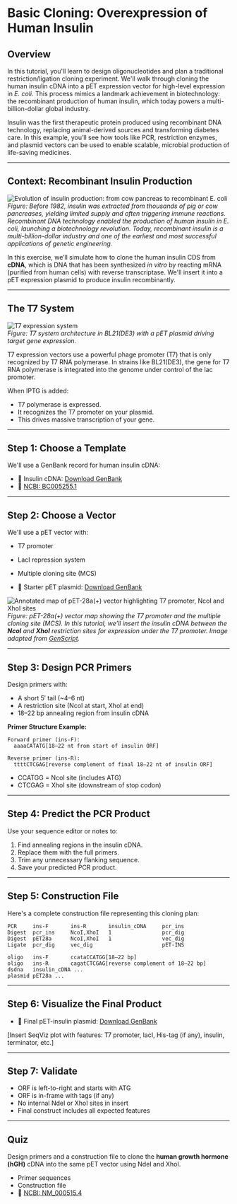 # Basic Cloning: Overexpression of Human Insulin

## Overview

In this tutorial, you'll learn to design oligonucleotides and plan a traditional restriction/ligation cloning experiment. We'll walk through cloning the human insulin cDNA into a pET expression vector for high-level expression in *E. coli*. This process mimics a landmark achievement in biotechnology: the recombinant production of human insulin, which today powers a multi-billion-dollar global industry.

Insulin was the first therapeutic protein produced using recombinant DNA technology, replacing animal-derived sources and transforming diabetes care. In this example, you’ll see how tools like PCR, restriction enzymes, and plasmid vectors can be used to enable scalable, microbial production of life-saving medicines.

---

## Context: Recombinant Insulin Production

![Evolution of insulin production: from cow pancreas to recombinant E. coli](../images/insulin_evolution.png)  
*Figure: Before 1982, insulin was extracted from thousands of pig or cow pancreases, yielding limited supply and often triggering immune reactions. Recombinant DNA technology enabled the production of human insulin in *E. coli*, launching a biotechnology revolution. Today, recombinant insulin is a multi-billion-dollar industry and one of the earliest and most successful applications of genetic engineering.*

In this exercise, we’ll simulate how to clone the human insulin CDS from **cDNA**, which is DNA that has been synthesized *in vitro* by reacting mRNA (purified from human cells) with reverse transcriptase. We'll insert it into a pET expression plasmid to produce insulin recombinantly.

---

## The T7 System

![T7 expression system](../images/t7_expression_diagram.png)  
*Figure: T7 system architecture in BL21(DE3) with a pET plasmid driving target gene expression.*

T7 expression vectors use a powerful phage promoter (T7) that is only recognized by T7 RNA polymerase. In strains like BL21(DE3), the gene for T7 RNA polymerase is integrated into the genome under control of the lac promoter.

When IPTG is added:

- T7 polymerase is expressed.
- It recognizes the T7 promoter on your plasmid.
- This drives massive transcription of your gene.

---

## Step 1: Choose a Template

We'll use a GenBank record for human insulin cDNA:

- 📄 Insulin cDNA: [Download GenBank](../assets/insulin_cds.gb)  
- 🔗 [NCBI: BC005255.1](https://www.ncbi.nlm.nih.gov/nuccore/BC005255.1)

---

## Step 2: Choose a Vector

We'll use a pET vector with:

- T7 promoter  
- LacI repression system  
- Multiple cloning site (MCS)

- 📄 Starter pET plasmid: [Download GenBank](../assets/pET28a.gb)

![Annotated map of pET-28a(+) vector highlighting T7 promoter, NcoI and XhoI sites](../images/pet28a_cloning_map.png)  
*Figure: pET-28a(+) vector map showing the T7 promoter and the multiple cloning site (MCS). In this tutorial, we’ll insert the insulin cDNA between the **NcoI** and **XhoI** restriction sites for expression under the T7 promoter. Image adapted from [GenScript](https://www.genscript.com/gsfiles/vector-map/bacteria/pET-28a.pdf).*

---

## Step 3: Design PCR Primers

Design primers with:

- A short 5′ tail (~4–6 nt)  
- A restriction site (NcoI at start, XhoI at end)  
- 18–22 bp annealing region from insulin cDNA

**Primer Structure Example:**
```
Forward primer (ins-F):
  aaaaCATATG[18–22 nt from start of insulin ORF]

Reverse primer (ins-R):
  ttttCTCGAG[reverse complement of final 18–22 nt of insulin ORF]
```

- CCATGG = NcoI site (includes ATG)
- CTCGAG = XhoI site (downstream of stop codon)

---

## Step 4: Predict the PCR Product

Use your sequence editor or notes to:

1. Find annealing regions in the insulin cDNA.
2. Replace them with the full primers.
3. Trim any unnecessary flanking sequence.
4. Save your predicted PCR product.

---

## Step 5: Construction File

Here's a complete construction file representing this cloning plan:

```
PCR     ins-F       ins-R       insulin_cDNA     pcr_ins
Digest  pcr_ins     NcoI,XhoI   1                pcr_dig
Digest  pET28a      NcoI,XhoI   1                vec_dig
Ligate  pcr_dig     vec_dig                      pET-INS

oligo   ins-F       ccataCCATGG[18–22 bp]
oligo   ins-R       cagatCTCGAG[reverse complement of 18–22 bp]
dsdna   insulin_cDNA ...
plasmid pET28a ...
```

---

## Step 6: Visualize the Final Product

- 📄 Final pET-insulin plasmid: [Download GenBank](../assets/pET-insulin.gb)

[Insert SeqViz plot with features: T7 promoter, lacI, His-tag (if any), insulin, terminator, etc.]

---

## Step 7: Validate

- ORF is left-to-right and starts with ATG  
- ORF is in-frame with tags (if any)  
- No internal NdeI or XhoI sites in insert  
- Final construct includes all expected features

---

## Quiz

Design primers and a construction file to clone the **human growth hormone (hGH)** cDNA into the same pET vector using NdeI and XhoI.

- Primer sequences  
- Construction file  
- 🔗 [NCBI: NM_000515.4](https://www.ncbi.nlm.nih.gov/nuccore/NM_000515.4)
